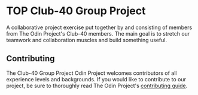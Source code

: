 # TOP Club-40 Group Project

A collaborative project exercise put together by and consisting of members from The Odin Project's Club-40 members. The main goal is to stretch our teamwork and collaboration muscles and build something useful.

## Contributing

The Club-40 Group Project Odin Project welcomes contributors of all experience levels and backgrounds. If you would like to contribute to our project, be sure to thoroughly read The Odin Project's [contributing guide](https://github.com/TheOdinProject/theodinproject/blob/main/CONTRIBUTING.md).
